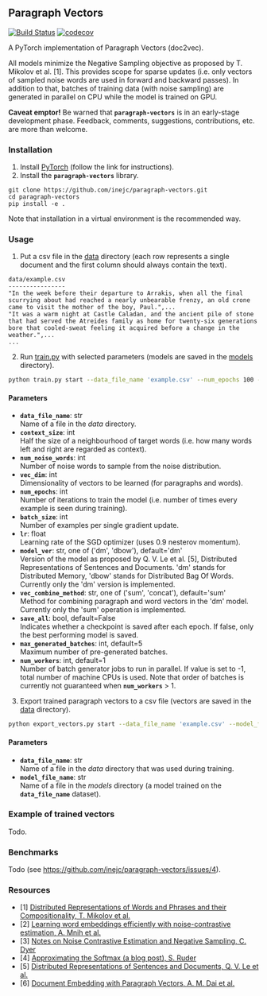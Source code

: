 ## Paragraph Vectors
[![Build Status](https://travis-ci.org/inejc/paragraph-vectors.svg?branch=master)](https://travis-ci.org/inejc/paragraph-vectors)
[![codecov](https://codecov.io/gh/inejc/paragraph-vectors/branch/master/graph/badge.svg)](https://codecov.io/gh/inejc/paragraph-vectors)

A PyTorch implementation of Paragraph Vectors (doc2vec).

All models minimize the Negative Sampling objective as proposed by T. Mikolov et al. [1]. This provides scope for sparse updates (i.e. only vectors of sampled noise words are used in forward and backward passes). In addition to that, batches of training data (with noise sampling) are generated in parallel on CPU while the model is trained on GPU.

**Caveat emptor!** Be warned that **`paragraph-vectors`** is in an early-stage development phase. Feedback, comments, suggestions, contributions, etc. are more than welcome.

### Installation
1. Install [PyTorch](http://pytorch.org) (follow the link for instructions).
2. Install the **`paragraph-vectors`** library.
```
git clone https://github.com/inejc/paragraph-vectors.git
cd paragraph-vectors
pip install -e .
```
Note that installation in a virtual environment is the recommended way.

### Usage
1. Put a csv file in the [data](data) directory (each row represents a single document and the first column should always contain the text).
```text
data/example.csv
----------------
"In the week before their departure to Arrakis, when all the final scurrying about had reached a nearly unbearable frenzy, an old crone came to visit the mother of the boy, Paul.",...
"It was a warm night at Castle Caladan, and the ancient pile of stone that had served the Atreides family as home for twenty-six generations bore that cooled-sweat feeling it acquired before a change in the weather.",...
...
```
2. Run [train.py](paragraphvec/train.py) with selected parameters (models are saved in the [models](models) directory).
```bash
python train.py start --data_file_name 'example.csv' --num_epochs 100 --batch_size 32 --context_size 4 --num_noise_words 5 --vec_dim 150 --lr 1e-4
```

#### Parameters
* **`data_file_name`**: str\
Name of a file in the *data* directory.
* **`context_size`**: int\
Half the size of a neighbourhood of target words (i.e. how many words left and right are regarded as context).
* **`num_noise_words`**: int\
Number of noise words to sample from the noise distribution.
* **`vec_dim`**: int\
Dimensionality of vectors to be learned (for paragraphs and words).
* **`num_epochs`**: int\
Number of iterations to train the model (i.e. number of times every example is seen during training).
* **`batch_size`**: int\
Number of examples per single gradient update.
* **`lr`**: float\
Learning rate of the SGD optimizer (uses 0.9 nesterov momentum).
* **`model_ver`**: str, one of ('dm', 'dbow'), default='dm'\
Version of the model as proposed by Q. V. Le et al. [5], Distributed Representations of Sentences and Documents. 'dm' stands for Distributed Memory, 'dbow' stands for Distributed Bag Of Words. Currently only the 'dm' version is implemented.
* **`vec_combine_method`**: str, one of ('sum', 'concat'), default='sum'\
Method for combining paragraph and word vectors in the 'dm' model. Currently only the 'sum' operation is implemented.
* **`save_all`**: bool, default=False\
Indicates whether a checkpoint is saved after each epoch. If false, only the best performing model is saved.
* **`max_generated_batches`**: int, default=5\
Maximum number of pre-generated batches.
* **`num_workers`**: int, default=1\
Number of batch generator jobs to run in parallel. If value is set to -1, total number of machine CPUs is used. Note that order of batches is currently not guaranteed when **`num_workers`** > 1.

3. Export trained paragraph vectors to a csv file (vectors are saved in the [data](data) directory).
```bash
python export_vectors.py start --data_file_name 'example.csv' --model_file_name 'example_model.dm.sum_contextsize.5_numnoisewords.50_vecdim.300_batchsize.32_lr.0.010000_epoch.791_loss.0.057607.pth.tar'
```

#### Parameters
* **`data_file_name`**: str\
Name of a file in the *data* directory that was used during training.
* **`model_file_name`**: str\
Name of a file in the *models* directory (a model trained on the **`data_file_name`** dataset).

### Example of trained vectors
Todo.

### Benchmarks
Todo (see https://github.com/inejc/paragraph-vectors/issues/4).

### Resources
* [1] [Distributed Representations of Words and Phrases and their Compositionality, T. Mikolov et al.](https://arxiv.org/abs/1310.4546)
* [2] [Learning word embeddings efficiently with noise-contrastive estimation, A. Mnih et al.](http://papers.nips.cc/paper/5165-learning-word-embeddings-efficiently-with)
* [3] [Notes on Noise Contrastive Estimation and Negative Sampling, C. Dyer](https://arxiv.org/abs/1410.8251)
* [4] [Approximating the Softmax (a blog post), S. Ruder](http://ruder.io/word-embeddings-softmax/index.html)
* [5] [Distributed Representations of Sentences and Documents, Q. V. Le et al.](https://arxiv.org/abs/1405.4053)
* [6] [Document Embedding with Paragraph Vectors, A. M. Dai et al.](https://arxiv.org/abs/1507.07998)
